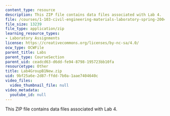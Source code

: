 ```yaml
---
content_type: resource
description: This ZIP file contains data files associated with Lab 4.
file: /courses/1-103-civil-engineering-materials-laboratory-spring-2004/9bf25a6e2d87ffdd7b0a1aae7404640c_Lab4GroupB1New.zip
file_size: 13239
file_type: application/zip
learning_resource_types:
- Laboratory Assignments
license: https://creativecommons.org/licenses/by-nc-sa/4.0/
ocw_type: OCWFile
parent_title: Labs
parent_type: CourseSection
parent_uid: ceadcd63-d6dd-fe94-8798-195723bb10fa
resourcetype: Other
title: Lab4GroupB1New.zip
uid: 9bf25a6e-2d87-ffdd-7b0a-1aae7404640c
video_files:
  video_thumbnail_file: null
video_metadata:
  youtube_id: null
---
```

This ZIP file contains data files associated with Lab 4.